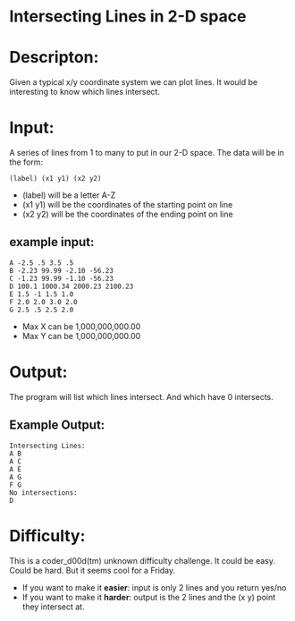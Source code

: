 # Intersecting Lines in 2-D space
<div class="md"><h1>Descripton:</h1>
<p>Given a typical x/y coordinate system we can plot lines. It would be interesting to know which lines intersect.</p>
<h1>Input:</h1>
<p>A series of lines from 1 to many to put in our 2-D space. The data will be in the form:</p>
<pre><code>(label) (x1 y1) (x2 y2)
</code></pre>
<ul>
<li>(label) will be a letter A-Z</li>
<li>(x1 y1) will be the coordinates of the starting point on line</li>
<li>(x2 y2) will be the coordinates of the ending point on line</li>
</ul>
<h2>example input:</h2>
<pre><code>A -2.5 .5 3.5 .5
B -2.23 99.99 -2.10 -56.23
C -1.23 99.99 -1.10 -56.23
D 100.1 1000.34 2000.23 2100.23
E 1.5 -1 1.5 1.0
F 2.0 2.0 3.0 2.0
G 2.5 .5 2.5 2.0
</code></pre>
<ul>
<li>Max X can be 1,000,000,000.00</li>
<li>Max Y can be 1,000,000,000.00</li>
</ul>
<h1>Output:</h1>
<p>The program will list which lines intersect. And which have 0 intersects.</p>
<h2>Example Output:</h2>
<pre><code>Intersecting Lines:
A B
A C
A E
A G
F G
No intersections:
D
</code></pre>
<h1>Difficulty:</h1>
<p>This is a coder_d00d(tm) unknown difficulty challenge. It could be easy. Could be hard. But it seems cool for a Friday.</p>
<ul>
<li>If you want to make it <strong>easier</strong>: input is only 2 lines and you return yes/no</li>
<li>If you want to make it <strong>harder</strong>: output is the 2 lines and the (x y) point they intersect at.</li>
</ul>
</div>
